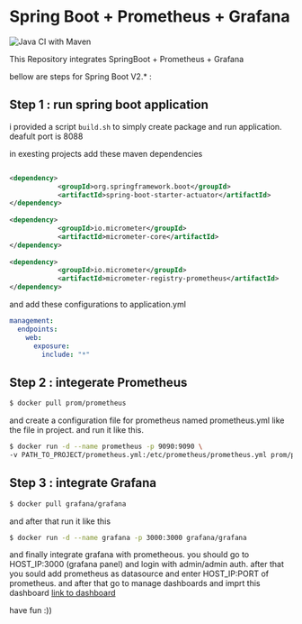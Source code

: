 # Spring Boot + Prometheus + Grafana

![Java CI with Maven](https://github.com/smzerehpoush/spring-boot_prometheus_grafana/workflows/Java%20CI%20with%20Maven/badge.svg)


This Repository integrates SpringBoot + Prometheus + Grafana

bellow are steps for Spring Boot V2.* : 

## Step 1 : run spring boot application

i provided a script ```build.sh``` to simply create package and run application.
deafult port is 8088


in exesting projects add these maven dependencies
```xml

<dependency>
            <groupId>org.springframework.boot</groupId>
            <artifactId>spring-boot-starter-actuator</artifactId>
</dependency>
        
<dependency>
            <groupId>io.micrometer</groupId>
            <artifactId>micrometer-core</artifactId>
</dependency>
        
<dependency>
            <groupId>io.micrometer</groupId>
            <artifactId>micrometer-registry-prometheus</artifactId>
</dependency>
```
 and add these configurations to application.yml
```yml
management:
  endpoints:
    web:
      exposure:
        include: "*"
``` 
## Step 2 : integerate Prometheus 

```bash
$ docker pull prom/prometheus
```
and create a configuration file for prometheus named prometheus.yml like the file in project.
and run it like this.
```bash 
$ docker run -d --name prometheus -p 9090:9090 \
-v PATH_TO_PROJECT/prometheus.yml:/etc/prometheus/prometheus.yml prom/prometheus --config.file=/etc/prometheus/prometheus.yml
```

## Step 3 : integrate Grafana

```bash
$ docker pull grafana/grafana
```

and after that run it like this 
```bash
$ docker run -d --name grafana -p 3000:3000 grafana/grafana
```
and finally integrate grafana with prometheous.
you should go to HOST_IP:3000 (grafana panel) and login with admin/admin auth.
after that you sould add prometheus as datasource and enter HOST_IP:PORT of prometheus.
and after that go to manage dashboards and imprt this dashboard [link to dashboard](https://grafana.com/grafana/dashboards/10280)


have fun :))
